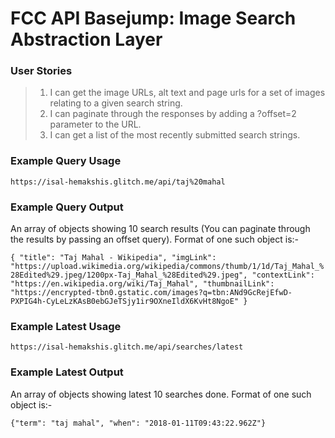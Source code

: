 # FCC API Basejump: Image Search Abstraction Layer
### User Stories
> 1. I can get the image URLs, alt text and page urls for a set of images relating to a given search string.
> 2. I can paginate through the responses by adding a ?offset=2 parameter to the URL.
> 3. I can get a list of the most recently submitted search strings.

### Example Query Usage
`https://isal-hemakshis.glitch.me/api/taj%20mahal`

### Example Query Output
An array of objects showing 10 search results (You can paginate through the results by passing an offset query). Format of one such object is:-

`{
  "title": "Taj Mahal - Wikipedia",
  "imgLink": "https://upload.wikimedia.org/wikipedia/commons/thumb/1/1d/Taj_Mahal_%28Edited%29.jpeg/1200px-Taj_Mahal_%28Edited%29.jpeg",
  "contextLink": "https://en.wikipedia.org/wiki/Taj_Mahal",
  "thumbnailLink": "https://encrypted-tbn0.gstatic.com/images?q=tbn:ANd9GcRejEfwD-PXPIG4h-CyLeLzKAsB0ebGJeTSjy1ir9OXneIldX6KvHt8NgoE"
}`

### Example Latest Usage
`https://isal-hemakshis.glitch.me/api/searches/latest`

### Example Latest Output
An array of objects showing latest 10 searches done. Format of one such object is:-

`{"term": "taj mahal", "when": "2018-01-11T09:43:22.962Z"}`
